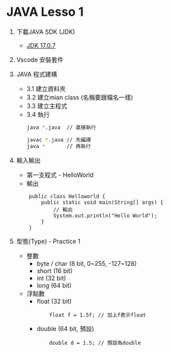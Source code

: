# JAVA Lesso 1
1. 下載JAVA SDK (JDK)
    - [JDK 17.0.7](https://download.oracle.com/java/17/archive/jdk-17.0.7_windows-x64_bin.exe)
2. Vscode 安裝套件

3. JAVA 程式建構
    - 3.1 建立資料夾
    - 3.2 建立mian class (名稱要跟檔名一樣)
    - 3.3 建立主程式
    - 3.4 執行
        ```bash
        java *.java  // 直接執行      
        ```
        ```bash
        javac *.java // 先編譯
        java *       // 再執行      
        ```
4. 輸入輸出
    - 第一支程式 - HelloWorld
    - 輸出
    ```java=
        public class Helloworld {
            public static void main(String[] args) {
                // 輸出
                System.out.println("Hello World");
            }
        }
    ```

5. 型態(Type) - Practice 1
    - 整數
        - byte / char (8 bit, 0~255, -127~128)
        - short (16 bit)
        - int (32 bit)
        - long (64 bit)
    - 浮點數
        - float (32 bit)
            ```java=
                float f = 1.5f; // 加上f表示float
            ```
        - double (64 bit, 預設)
            ```java=
                double d = 1.5; // 預設為double
            ```

